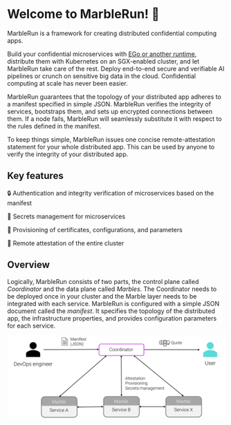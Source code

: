 # Welcome to MarbleRun! 🎉

MarbleRun is a framework for creating distributed confidential computing apps.

Build your confidential microservices with [EGo or another runtime](content/features/runtimes.md), distribute them with Kubernetes on an SGX-enabled cluster, and let MarbleRun take care of the rest. Deploy end-to-end secure and verifiable AI pipelines or crunch on sensitive big data in the cloud. Confidential computing at scale has never been easier.

MarbleRun guarantees that the topology of your distributed app adheres to a manifest specified in simple JSON. MarbleRun verifies the integrity of services, bootstraps them, and sets up encrypted connections between them. If a node fails, MarbleRun will seamlessly substitute it with respect to the rules defined in the manifest.

To keep things simple, MarbleRun issues one concise remote-attestation statement for your whole distributed app. This can be used by anyone to verify the integrity of your distributed app.

## Key features

🔒 Authentication and integrity verification of microservices based on the manifest


🔑 Secrets management for microservices


📃 Provisioning of certificates, configurations, and parameters


🔬 Remote attestation of the entire cluster

## Overview

Logically, MarbleRun consists of two parts, the control plane called *Coordinator* and the data plane called *Marbles*.
The Coordinator needs to be deployed once in your cluster and the Marble layer needs to be integrated with each service.
MarbleRun is configured with a simple JSON document called the *manifest*.
It specifies the topology of the distributed app, the infrastructure properties, and provides configuration parameters for each service.

![overview](_media/overview.svg)
